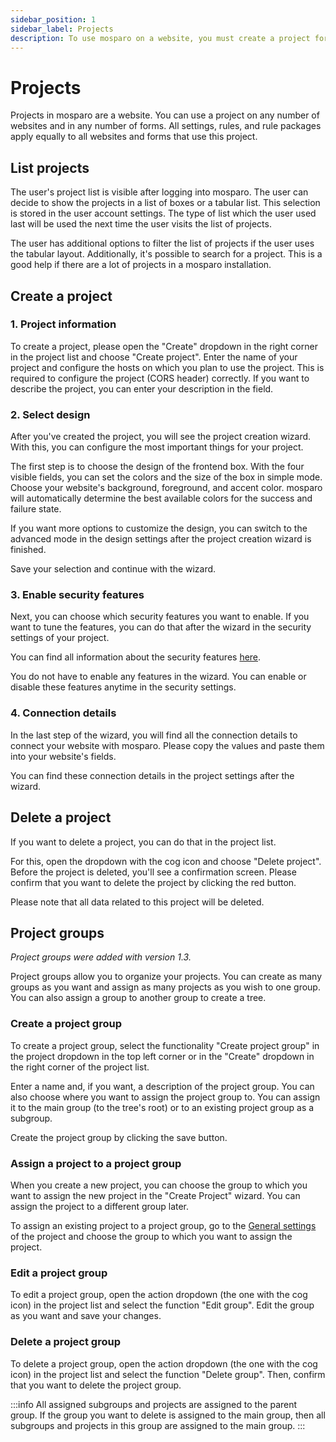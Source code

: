 ```yaml
---
sidebar_position: 1
sidebar_label: Projects
description: To use mosparo on a website, you must create a project for the website.
---
```


# Projects

Projects in mosparo are a website. You can use a project on any number of websites and in any number of forms. All settings, rules, and rule packages apply equally to all websites and forms that use this project.

## List projects

The user's project list is visible after logging into mosparo. The user can decide to show the projects in a list of boxes or a tabular list. This selection is stored in the user account settings. The type of list which the user used last will be used the next time the user visits the list of projects.

The user has additional options to filter the list of projects if the user uses the tabular layout. Additionally, it's possible to search for a project. This is a good help if there are a lot of projects in a mosparo installation.

## Create a project

### 1. Project information

To create a project, please open the "Create" dropdown in the right corner in the project list and choose "Create project". Enter the name of your project and configure the hosts on which you plan to use the project. This is required to configure the project (CORS header) correctly. If you want to describe the project, you can enter your description in the field.

### 2. Select design

After you've created the project, you will see the project creation wizard. With this, you can configure the most important things for your project.

The first step is to choose the design of the frontend box. With the four visible fields, you can set the colors and the size of the box in simple mode. Choose your website's background, foreground, and accent color. mosparo will automatically determine the best available colors for the success and failure state.

If you want more options to customize the design, you can switch to the advanced mode in the design settings after the project creation wizard is finished.

Save your selection and continue with the wizard.

### 3. Enable security features

Next, you can choose which security features you want to enable. If you want to tune the features, you can do that after the wizard in the security settings of your project.

You can find all information about the security features [here](./settings#security-settings).

You do not have to enable any features in the wizard. You can enable or disable these features anytime in the security settings.

### 4. Connection details

In the last step of the wizard, you will find all the connection details to connect your website with mosparo. Please copy the values and paste them into your website's fields.

You can find these connection details in the project settings after the wizard.

## Delete a project

If you want to delete a project, you can do that in the project list.

For this, open the dropdown with the cog icon and choose "Delete project". Before the project is deleted, you'll see a confirmation screen. Please confirm that you want to delete the project by clicking the red button.

Please note that all data related to this project will be deleted.

## Project groups

_Project groups were added with version 1.3._

Project groups allow you to organize your projects. You can create as many groups as you want and assign as many projects as you wish to one group. You can also assign a group to another group to create a tree.

### Create a project group

To create a project group, select the functionality "Create project group" in the project dropdown in the top left corner or in the "Create" dropdown in the right corner of the project list.

Enter a name and, if you want, a description of the project group. You can also choose where you want to assign the project group to. You can assign it to the main group (to the tree's root) or to an existing project group as a subgroup.

Create the project group by clicking the save button.

### Assign a project to a project group

When you create a new project, you can choose the group to which you want to assign the new project in the "Create Project" wizard. You can assign the project to a different group later.

To assign an existing project to a project group, go to the [General settings](./settings#general-settings) of the project and choose the group to which you want to assign the project.

### Edit a project group

To edit a project group, open the action dropdown (the one with the cog icon) in the project list and select the function "Edit group". Edit the group as you want and save your changes.

### Delete a project group

To delete a project group, open the action dropdown (the one with the cog icon) in the project list and select the function "Delete group". Then, confirm that you want to delete the project group.

:::info
All assigned subgroups and projects are assigned to the parent group. If the group you want to delete is assigned to the main group, then all subgroups and projects in this group are assigned to the main group.
:::
